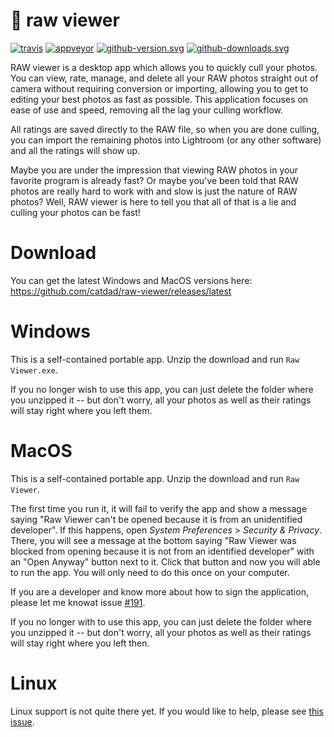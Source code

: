 # 📸 raw viewer

[![travis][travis.svg]][travis.link]
[![appveyor][appveyor.svg]][appveyor.link]
[![github-version.svg]][github-release.link]
[![github-downloads.svg]][github-release.link]

[travis.svg]: https://travis-ci.com/catdad/raw-viewer.svg?branch=master
[travis.link]: https://travis-ci.com/catdad/raw-viewer
[appveyor.svg]: https://ci.appveyor.com/api/projects/status/github/catdad/raw-viewer?branch=master&svg=true
[appveyor.link]: https://ci.appveyor.com/project/catdad/raw-viewer
[github-downloads.svg]: https://img.shields.io/github/downloads/catdad/raw-viewer/total.svg
[github-release.link]: https://github.com/catdad/raw-viewer/releases
[github-version.svg]: https://img.shields.io/github/release/catdad/raw-viewer.svg

RAW viewer is a desktop app which allows you to quickly cull your photos. You can view, rate, manage, and delete all your RAW photos straight out of camera without requiring conversion or importing, allowing you to get to editing your best photos as fast as possible. This application focuses on ease of use and speed, removing all the lag your culling workflow.

All ratings are saved directly to the RAW file, so when you are done culling, you can import the remaining photos into Lightroom (or any other software) and all the ratings will show up.

Maybe you are under the impression that viewing RAW photos in your favorite program is already fast? Or maybe you've been told that RAW photos are really hard to work with and slow is just the nature of RAW photos? Well, RAW viewer is here to tell you that all of that is a lie and culling your photos can be fast!

# Download

You can get the latest Windows and MacOS versions here: https://github.com/catdad/raw-viewer/releases/latest

# Windows

This is a self-contained portable app. Unzip the download and run `Raw Viewer.exe`.

If you no longer wish to use this app, you can just delete the folder where you unzipped it -- but don't worry, all your photos as well as their ratings will stay right where you left them.

# MacOS

This is a self-contained portable app. Unzip the download and run `Raw Viewer`.

The first time you run it, it will fail to verify the app and show a message saying "Raw Viewer can't be opened because it is from an unidentified developer". If this happens, open _System Preferences_ > _Security & Privacy_. There, you will see a message at the bottom saying "Raw Viewer was blocked from opening because it is not from an identified developer" with an "Open Anyway" button next to it. Click that button and now you will able to run the app. You will only need to do this once on your computer.

If you are a developer and know more about how to sign the application, please let me knowat issue [#191](https://github.com/catdad/raw-viewer/issues/191).

If you no longer with to use this app, you can just delete the folder where you unzipped it -- but don't worry, all your photos as well as their ratings will stay right where you left then.

# Linux

Linux support is not quite there yet. If you would like to help, please see [this issue](https://github.com/catdad/raw-viewer/issues/105).
